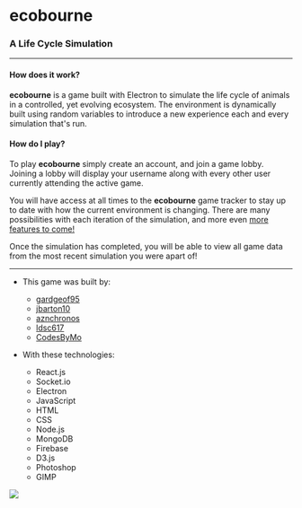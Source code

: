 # **ecobourne** 
### A Life Cycle Simulation
***
#### How does it work?
**ecobourne** is a game built with Electron to simulate the life cycle of animals in a controlled, yet evolving ecosystem. The environment is dynamically built using random variables to introduce a new experience each and every simulation that's run.

#### How do I play?
To play **ecobourne** simply create an account, and join a game lobby. Joining a lobby will display your username along with every other user currently attending the active game. 

You will have access at all times to the **ecobourne** game tracker to stay up to date with how the current environment is changing. There are many possibilities with each iteration of the simulation, and more even [more features to come!](https://lmgtfy.com/?q=this+is+a+template+link+to+show+some+future+features+of+ecobourne!)

Once the simulation has completed, you will be able to view all game data from the most recent simulation you were apart of! 

***

* This game was built by:
    * [gardgeof95](https://github.com/gardgeoff95)
    * [jbarton10](http://github.com/jbarton10)
    * [aznchronos](http://github.com/aznchronos)
    * [ldsc617](http://github.com/ldsc617)
    * [CodesByMo](http://github.com/codesbymo)

* With these technologies:
    * React.js
    * Socket.io
    * Electron
    * JavaScript
    * HTML
    * CSS
    * Node.js
    * MongoDB
    * Firebase
    * D3.js
    * Photoshop
    * GIMP

![](https://media.giphy.com/media/yfg2toFH8r1a8/giphy.gif)
